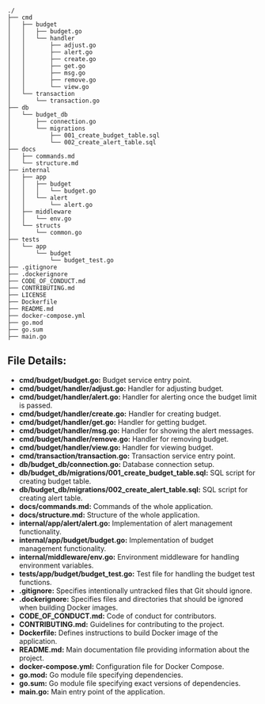     ./
    ├── cmd
    │   ├── budget
    │   │   ├── budget.go
    │   │   └── handler
    │   │       ├── adjust.go
    │   │       ├── alert.go
    │   │       ├── create.go
    │   │       ├── get.go
    │   │       ├── msg.go
    │   │       ├── remove.go
    │   │       └── view.go
    │   └── transaction
    │       └── transaction.go
    ├── db
    │   └── budget_db
    │       ├── connection.go
    │       └── migrations
    │           ├── 001_create_budget_table.sql
    │           └── 002_create_alert_table.sql
    ├── docs
    │   ├── commands.md
    │   └── structure.md
    ├── internal
    │   ├── app
    │   │   ├── budget
    │   │   │   └── budget.go
    │   │   └── alert
    │   │       └── alert.go
    │   ├── middleware
    │   │   └── env.go
    │   └── structs
    │       └── common.go
    ├── tests
    │   └── app
    │       └── budget
    │           └── budget_test.go
    ├── .gitignore
    ├── .dockerignore
    ├── CODE_OF_CONDUCT.md
    ├── CONTRIBUTING.md
    ├── LICENSE
    ├── Dockerfile
    ├── README.md
    ├── docker-compose.yml
    ├── go.mod
    ├── go.sum
    ├── main.go

## **File Details:**

- **cmd/budget/budget.go:** Budget service entry point.
- **cmd/budget/handler/adjust.go:** Handler for adjusting budget.
- **cmd/budget/handler/alert.go:** Handler for alerting once the budget limit is passed.
- **cmd/budget/handler/create.go:** Handler for creating budget.
- **cmd/budget/handler/get.go:** Handler for getting budget.
- **cmd/budget/handler/msg.go:** Handler for showing the alert messages.
- **cmd/budget/handler/remove.go:** Handler for removing budget.
- **cmd/budget/handler/view.go:** Handler for viewing budget.
- **cmd/transaction/transaction.go:** Transaction service entry point.
- **db/budget_db/connection.go:** Database connection setup.
- **db/budget_db/migrations/001_create_budget_table.sql:** SQL script for creating budget table.
- **db/budget_db/migrations/002_create_alert_table.sql:** SQL script for creating alert table.
- **docs/commands.md:** Commands of the whole application.
- **docs/structure.md:** Structure of the whole application.
- **internal/app/alert/alert.go:** Implementation of alert management functionality.
- **internal/app/budget/budget.go:** Implementation of budget management functionality.
- **internal/middleware/env.go:** Environment middleware for handling environment variables.
- **tests/app/budget/budget_test.go:** Test file for handling the budget test functions.
- **.gitignore:** Specifies intentionally untracked files that Git should ignore.
- **.dockerignore:** Specifies files and directories that should be ignored when building Docker images.
- **CODE_OF_CONDUCT.md:** Code of conduct for contributors.
- **CONTRIBUTING.md:** Guidelines for contributing to the project.
- **Dockerfile:** Defines instructions to build Docker image of the application.
- **README.md:** Main documentation file providing information about the project.
- **docker-compose.yml:** Configuration file for Docker Compose.
- **go.mod:** Go module file specifying dependencies.
- **go.sum:** Go module file specifying exact versions of dependencies.
- **main.go:** Main entry point of the application.